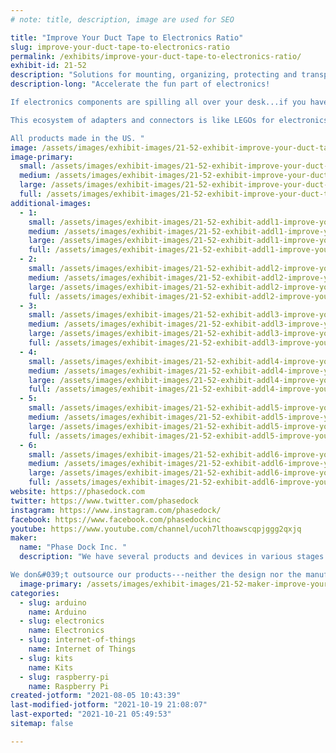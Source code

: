 ```yaml
---
# note: title, description, image are used for SEO

title: "Improve Your Duct Tape to Electronics Ratio"
slug: improve-your-duct-tape-to-electronics-ratio
permalink: /exhibits/improve-your-duct-tape-to-electronics-ratio/
exhibit-id: 21-52
description: "Solutions for mounting, organizing, protecting and transporting electronics projects and prototypes."
description-long: "Accelerate the fun part of electronics! 

If electronics components are spilling all over your desk...if you haven&#039;t been able to move your project for fear of \"breaking\" it...if your prototype doesn&#039;t look as great as it should...if you spend more time on the plywood and zipties than the project, then you need the Phase Dock WorkBench Project Development System.  

This ecosystem of adapters and connectors is like LEGOs for electronics.  Applications include robotics, Internet of Things, model railroads, ham radio, light industrial controllers, test beds, and anything else you can imagine. 

All products made in the US. "
image: /assets/images/exhibit-images/21-52-exhibit-improve-your-duct-tape-to-electronics-ratio-img-0655-large.JPG
image-primary: 
  small: /assets/images/exhibit-images/21-52-exhibit-improve-your-duct-tape-to-electronics-ratio-img-0655-small.JPG
  medium: /assets/images/exhibit-images/21-52-exhibit-improve-your-duct-tape-to-electronics-ratio-img-0655-medium.JPG
  large: /assets/images/exhibit-images/21-52-exhibit-improve-your-duct-tape-to-electronics-ratio-img-0655-large.JPG
  full: /assets/images/exhibit-images/21-52-exhibit-improve-your-duct-tape-to-electronics-ratio-img-0655-full.JPG
additional-images: 
  - 1:
    small: /assets/images/exhibit-images/21-52-exhibit-addl1-improve-your-duct-tape-to-electronics-ratio-img-0493-small.JPG
    medium: /assets/images/exhibit-images/21-52-exhibit-addl1-improve-your-duct-tape-to-electronics-ratio-img-0493-medium.JPG
    large: /assets/images/exhibit-images/21-52-exhibit-addl1-improve-your-duct-tape-to-electronics-ratio-img-0493-large.JPG
    full: /assets/images/exhibit-images/21-52-exhibit-addl1-improve-your-duct-tape-to-electronics-ratio-img-0493-full.JPG
  - 2:
    small: /assets/images/exhibit-images/21-52-exhibit-addl2-improve-your-duct-tape-to-electronics-ratio-img-1865-small.JPG
    medium: /assets/images/exhibit-images/21-52-exhibit-addl2-improve-your-duct-tape-to-electronics-ratio-img-1865-medium.JPG
    large: /assets/images/exhibit-images/21-52-exhibit-addl2-improve-your-duct-tape-to-electronics-ratio-img-1865-large.JPG
    full: /assets/images/exhibit-images/21-52-exhibit-addl2-improve-your-duct-tape-to-electronics-ratio-img-1865-full.JPG
  - 3:
    small: /assets/images/exhibit-images/21-52-exhibit-addl3-improve-your-duct-tape-to-electronics-ratio-img-2157-small.jpg
    medium: /assets/images/exhibit-images/21-52-exhibit-addl3-improve-your-duct-tape-to-electronics-ratio-img-2157-medium.jpg
    large: /assets/images/exhibit-images/21-52-exhibit-addl3-improve-your-duct-tape-to-electronics-ratio-img-2157-large.jpg
    full: /assets/images/exhibit-images/21-52-exhibit-addl3-improve-your-duct-tape-to-electronics-ratio-img-2157-full.jpg
  - 4:
    small: /assets/images/exhibit-images/21-52-exhibit-addl4-improve-your-duct-tape-to-electronics-ratio-img-2821-small.JPG
    medium: /assets/images/exhibit-images/21-52-exhibit-addl4-improve-your-duct-tape-to-electronics-ratio-img-2821-medium.JPG
    large: /assets/images/exhibit-images/21-52-exhibit-addl4-improve-your-duct-tape-to-electronics-ratio-img-2821-large.JPG
    full: /assets/images/exhibit-images/21-52-exhibit-addl4-improve-your-duct-tape-to-electronics-ratio-img-2821-full.JPG
  - 5:
    small: /assets/images/exhibit-images/21-52-exhibit-addl5-improve-your-duct-tape-to-electronics-ratio-phase-dock-on-boston-dynamics-spot-moment-small.jpg
    medium: /assets/images/exhibit-images/21-52-exhibit-addl5-improve-your-duct-tape-to-electronics-ratio-phase-dock-on-boston-dynamics-spot-moment-medium.jpg
    large: /assets/images/exhibit-images/21-52-exhibit-addl5-improve-your-duct-tape-to-electronics-ratio-phase-dock-on-boston-dynamics-spot-moment-large.jpg
    full: /assets/images/exhibit-images/21-52-exhibit-addl5-improve-your-duct-tape-to-electronics-ratio-phase-dock-on-boston-dynamics-spot-moment-full.jpg
  - 6:
    small: /assets/images/exhibit-images/21-52-exhibit-addl6-improve-your-duct-tape-to-electronics-ratio-model-railroad-staging-yard-controller-project-kellogg-small.jpg
    medium: /assets/images/exhibit-images/21-52-exhibit-addl6-improve-your-duct-tape-to-electronics-ratio-model-railroad-staging-yard-controller-project-kellogg-medium.jpg
    large: /assets/images/exhibit-images/21-52-exhibit-addl6-improve-your-duct-tape-to-electronics-ratio-model-railroad-staging-yard-controller-project-kellogg-large.jpg
    full: /assets/images/exhibit-images/21-52-exhibit-addl6-improve-your-duct-tape-to-electronics-ratio-model-railroad-staging-yard-controller-project-kellogg-full.jpg
website: https://phasedock.com
twitter: https://www.twitter.com/phasedock
instagram: https://www.instagram.com/phasedock/
facebook: https://www.facebook.com/phasedockinc
youtube: https://www.youtube.com/channel/ucoh7lthoawscqpjggg2qxjq
maker: 
  name: "Phase Dock Inc. "
  description: "We have several products and devices in various stages of development that serve the community of Makers who work with electronics and single-board computer (SBC) projects. We think that Makers want to focus on creating their project -- not necessarily building all the components from scratch. Here’s a metaphor -- if you sew, you don&#039;t want to make the zippers or buttons. If you are a woodworker, you don&#039;t want to make the hinges or drawer glides, right? We are focusing on the components that Makers need -- but don&#039;t want to make -- such as cases, project prototyping systems, and so on. We have a ready supply of requirements from our circle of Maker friends. And the bigger that circle gets, more projects we see, and the more solutions we are generating. 

We don&#039;t outsource our products---neither the design nor the manufacturing. In addition to being a designer/engineer, I&#039;m also an experienced machinist and have set up a small R&D/manufacturing operation in our house with a CNC vertical machining center (VMC), a knee mill, an industrial laser, sand/bead blaster, 3D printer, thermo-forming equipment, a bench-top injection molding machine, and all the kick-a$$ software to support it. Plus -- we built the 3-story garage addition housing all of this equipment. The \"R&D shop and factory\" are in the 1000 sq ft space UNDER the garage. It&#039;s essentially a concrete bunker with a garage and studio on top of it. Took us 7 years. Yup. Makers on a massive scale. Just not making much money. Maybe soon!"
  image-primary: /assets/images/exhibit-images/21-52-maker-improve-your-duct-tape-to-electronics-ratio-logo-phase-dock-standard-rgb-medium.jpg
categories: 
  - slug: arduino
    name: Arduino
  - slug: electronics
    name: Electronics
  - slug: internet-of-things
    name: Internet of Things
  - slug: kits
    name: Kits
  - slug: raspberry-pi
    name: Raspberry Pi
created-jotform: "2021-08-05 10:43:39"
last-modified-jotform: "2021-10-19 21:08:07"
last-exported: "2021-10-21 05:49:53"
sitemap: false

---
```


